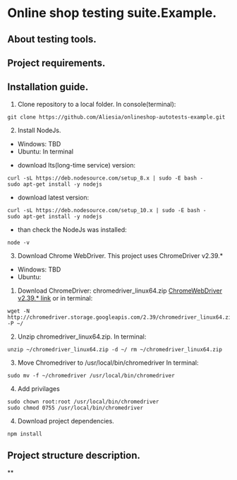 # Online shop testing suite.Example.
## About testing tools.
## Project requirements.
## Installation guide.
1. Clone repository to a local folder.
In console(terminal):
```
git clone https://github.com/Aliesia/onlineshop-autotests-example.git 
```

2. Install NodeJs.
- Windows:
TBD
- Ubuntu:
In terminal 

* download lts(long-time service) version:
``` 
curl -sL https://deb.nodesource.com/setup_8.x | sudo -E bash -
sudo apt-get install -y nodejs
```

* download latest version:
```
curl -sL https://deb.nodesource.com/setup_10.x | sudo -E bash -
sudo apt-get install -y nodejs
```

* than check the NodeJs was installed:
```
node -v
```

3. Download Chrome WebDriver.
This project uses ChromeDriver v2.39.*

- Windows:
TBD
- Ubuntu:
1. Download ChromeDriver: chromedriver_linux64.zip
[ChromeWebDriver v2.39.* link](https://chromedriver.storage.googleapis.com/index.html?path=2.39/) or in terminal: 
```
wget -N http://chromedriver.storage.googleapis.com/2.39/chromedriver_linux64.zip -P ~/
```
2. Unzip chromedriver_linux64.zip. In terminal: 
```
unzip ~/chromedriver_linux64.zip -d ~/ rm ~/chromedriver_linux64.zip
```
3. Move Chromedriver to /usr/local/bin/chromedriver In terminal: 
```
sudo mv -f ~/chromedriver /usr/local/bin/chromedriver
```
4. Add privilages 
```
sudo chown root:root /usr/local/bin/chromedriver
sudo chmod 0755 /usr/local/bin/chromedriver
```

4. Download project dependencies.
```
npm install
```

## Project structure description.
**
